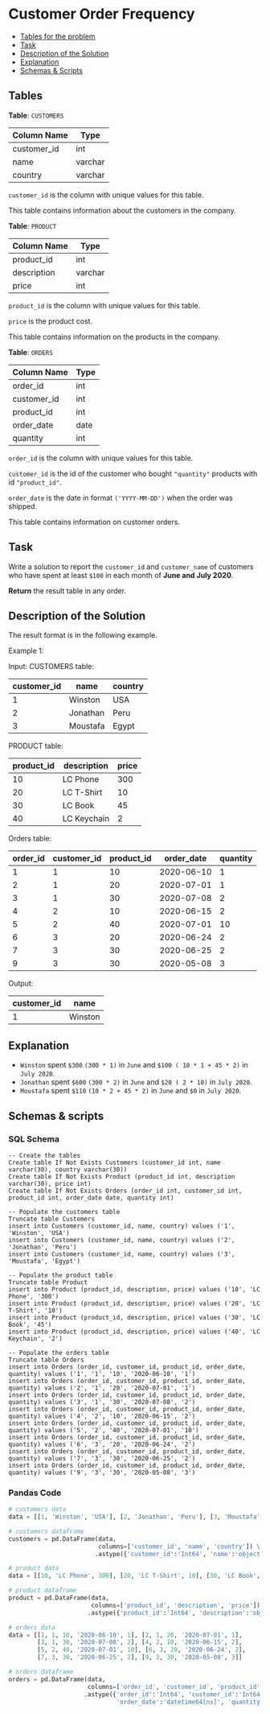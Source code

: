 # Customer Order Frequency

- [Tables for the problem](#tables)
- [Task](#task)
- [Description of the Solution](#description-of-the-solution)
- [Explanation](#explanation)
- [Schemas & Scripts](#schemas--scripts)

## Tables 

**Table**: `CUSTOMERS`

| Column Name | Type    |
|-------------|---------|
| customer_id | int     |
| name        | varchar |
| country     | varchar |

`customer_id` is the column with unique values for this table. 

This table contains information about the customers in the company.

**Table**: `PRODUCT`

| Column Name | Type    |
|-------------|---------|
| product_id  | int     |
| description | varchar |
| price       | int     |

`product_id` is the column with unique values for this table.

`price` is the product cost.

 This table contains information on the products in the company.

**Table**: `ORDERS`

| Column Name | Type |
|-------------|------|
| order_id    | int  |
| customer_id | int  |
| product_id  | int  |
| order_date  | date |
| quantity    | int  |

`order_id` is the column with unique values for this table.

`customer_id` is the id of the customer who bought `"quantity"` products with id `"product_id"`.

`order_date` is the date in format `('YYYY-MM-DD')` when the order was shipped.

This table contains information on customer orders.

## Task

Write a solution to report the `customer_id` and `customer_name` of customers who have spent at least `$100` in each
month of **June and July 2020**.

**Return** the result table in any order.

## Description of the Solution ##

The result format is in the following example.

Example 1:

Input: 
CUSTOMERS table:

| customer_id | name     | country |
|-------------|----------|---------|
| 1           | Winston  | USA     |
| 2           | Jonathan | Peru    |
| 3           | Moustafa | Egypt   |

PRODUCT table:

| product_id | description | price |
|------------|-------------|-------|
| 10         | LC Phone    | 300   |
| 20         | LC T-Shirt  | 10    |
| 30         | LC Book     | 45    |
| 40         | LC Keychain | 2     |

Orders table:

| order_id | customer_id | product_id | order_date | quantity |
|----------|-------------|------------|------------|----------|
| 1        | 1           | 10         | 2020-06-10 | 1        |
| 2        | 1           | 20         | 2020-07-01 | 1        |
| 3        | 1           | 30         | 2020-07-08 | 2        |
| 4        | 2           | 10         | 2020-06-15 | 2        |
| 5        | 2           | 40         | 2020-07-01 | 10       |
| 6        | 3           | 20         | 2020-06-24 | 2        |
| 7        | 3           | 30         | 2020-06-25 | 2        |
| 9        | 3           | 30         | 2020-05-08 | 3        |

Output: 

| customer_id | name    |  
|-------------|---------|
| 1           | Winston |

## Explanation ##

- `Winston` spent `$300` `(300 * 1)` in `June` and `$100 ( 10 * 1 + 45 * 2)` in `July 2020`.
- `Jonathan` spent `$600` `(300 * 2)` in `June` and `$20 ( 2 * 10)` in `July 2020`.
- `Moustafa` spent `$110` `(10 * 2 + 45 * 2)` in `June` and `$0` in `July 2020`.

## Schemas & scripts

### SQL Schema

```genericsql
-- Create the tables
Create table If Not Exists Customers (customer_id int, name varchar(30), country varchar(30))
Create table If Not Exists Product (product_id int, description varchar(30), price int)
Create table If Not Exists Orders (order_id int, customer_id int, product_id int, order_date date, quantity int)

-- Populate the customers table
Truncate table Customers
insert into Customers (customer_id, name, country) values ('1', 'Winston', 'USA')
insert into Customers (customer_id, name, country) values ('2', 'Jonathan', 'Peru')
insert into Customers (customer_id, name, country) values ('3', 'Moustafa', 'Egypt')
    
-- Populate the product table
Truncate table Product
insert into Product (product_id, description, price) values ('10', 'LC Phone', '300')
insert into Product (product_id, description, price) values ('20', 'LC T-Shirt', '10')
insert into Product (product_id, description, price) values ('30', 'LC Book', '45')
insert into Product (product_id, description, price) values ('40', 'LC Keychain', '2')

-- Populate the orders table    
Truncate table Orders
insert into Orders (order_id, customer_id, product_id, order_date, quantity) values ('1', '1', '10', '2020-06-10', '1')
insert into Orders (order_id, customer_id, product_id, order_date, quantity) values ('2', '1', '20', '2020-07-01', '1')
insert into Orders (order_id, customer_id, product_id, order_date, quantity) values ('3', '1', '30', '2020-07-08', '2')
insert into Orders (order_id, customer_id, product_id, order_date, quantity) values ('4', '2', '10', '2020-06-15', '2')
insert into Orders (order_id, customer_id, product_id, order_date, quantity) values ('5', '2', '40', '2020-07-01', '10')
insert into Orders (order_id, customer_id, product_id, order_date, quantity) values ('6', '3', '20', '2020-06-24', '2')
insert into Orders (order_id, customer_id, product_id, order_date, quantity) values ('7', '3', '30', '2020-06-25', '2')
insert into Orders (order_id, customer_id, product_id, order_date, quantity) values ('9', '3', '30', '2020-05-08', '3')
```

### Pandas Code

```python
# customers data
data = [[1, 'Winston', 'USA'], [2, 'Jonathan', 'Peru'], [3, 'Moustafa', 'Egypt']]

# customers dataframe
customers = pd.DataFrame(data, 
                         columns=['customer_id', 'name', 'country']) \
                        .astype({'customer_id':'Int64', 'name':'object', 'country':'object'})

# product data
data = [[10, 'LC Phone', 300], [20, 'LC T-Shirt', 10], [30, 'LC Book', 45], [40, 'LC Keychain', 2]]

# product dataframe
product = pd.DataFrame(data,
                       columns=['product_id', 'description', 'price']) \
                      .astype({'product_id':'Int64', 'description':'object', 'price':'Int64'})

# orders data
data = [[1, 1, 10, '2020-06-10', 1], [2, 1, 20, '2020-07-01', 1], 
        [3, 1, 30, '2020-07-08', 2], [4, 2, 10, '2020-06-15', 2], 
        [5, 2, 40, '2020-07-01', 10], [6, 3, 20, '2020-06-24', 2], 
        [7, 3, 30, '2020-06-25', 2], [9, 3, 30, '2020-05-08', 3]]

# orders dataframe
orders = pd.DataFrame(data, 
                      columns=['order_id', 'customer_id', 'product_id', 'order_date', 'quantity']) \
                     .astype({'order_id':'Int64', 'customer_id':'Int64', 'product_id':'Int64', 
                              'order_date':'datetime64[ns]', 'quantity':'Int64'})
```
